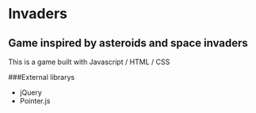 # Invaders
## Game inspired by asteroids and space invaders
This is a game built with Javascript / HTML / CSS

###External librarys
* jQuery
* Pointer.js